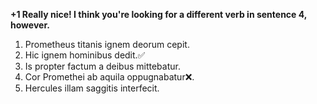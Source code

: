 **+1 Really nice!  I think you're looking for a different verb in sentence 4, however.**

1. Prometheus titanis ignem deorum cepit.
2. Hic ignem hominibus dedit.✅
3. Is propter factum a deibus mittebatur.
4. Cor Promethei ab aquila oppugnabatur❌.
5. Hercules illam saggitis interfecit.
